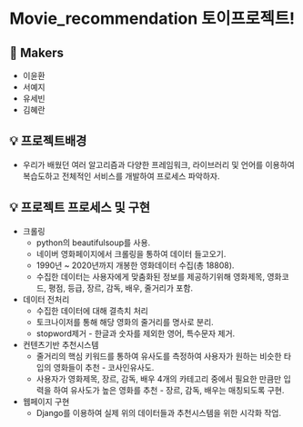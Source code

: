 # Movie_recommendation 토이프로젝트!

## 🎈 Makers
* 이윤환
* 서예지
* 유세빈
* 김혜란

## 💡 프로젝트배경
* 우리가 배웠던 여러 알고리즘과 다양한 프레임워크, 라이브러리 및 언어를 이용하여 복습도하고 전체적인 서비스를 개발하여 프로세스 파악하자.

## 💡 프로젝트 프로세스 및 구현
* 크롤링
  * python의 beautifulsoup를 사용.
  * 네이버 영화페이지에서 크롤링을 통하여 데이터 들고오기.
  * 1990년 ~ 2020년까지 개봉한 영화데이터 수집(총 18808).
  * 수집한 데이터는 사용자에게 맞춤화된 정보를 제공하기위해 영화제목, 영화코드, 평점, 등급, 장르, 감독, 배우, 줄거리가 포함.
* 데이터 전처리
  * 수집한 데이터에 대해 결측치 처리
  * 토크나이저를 통해 해당 영화의 줄거리를 명사로 분리.
  * stopword제거 - 한글과 숫자를 제외한 영어, 특수문자 제거.
* 컨텐츠기반 추천시스템 
  * 줄거리의 핵심 키워드를 통하여 유사도를 측정하여 사용자가 원하는 비슷한 타입의 영화들이 추천 - 코사인유사도.
  * 사용자가 영화제목, 장르, 감독, 배우 4개의 카테고리 중에서 필요한 만큼만 입력을 하여 유사도가 높은 영화를 추천 - 장르, 감독, 배우는 매칭되도록 구현.
* 웹페이지 구현
  * Django를 이용하여 실제 위의 데이터들과 추천시스템을 위한 시각화 작업.

